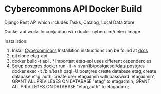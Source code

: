 Cybercommons API Docker Build 
===
Django Rest API which includes Tasks, Catalog, Local Data Store


Docker api works in conjuction with docker cybercom/celery image.

Installation:
 1. Install [Cybercommons](https://github.com/cybercommons/cybercom-cookiecutter)
    Installation instructions can be found at [docs](http://cybercom-docs.readthedocs.io/en/latest/installation.html)
 2. git clone etag-api
 3. docker build -t api .
         * Important etag-api uses different dependencies
 4. Setup postgres
	docker run -it -v <localpath with empty directory>:/var/lib/postgresql/data postgres
	docker exec -it <container> /bin/bash
	psql -U postgres
	create database etag;
	create database etag_auth;
	create user etagadmin with password 'etagadmin';
	GRANT ALL PRIVILEGES ON DATABASE "etag" to etagadmin;
	GRANT ALL PRIVILEGES ON DATABASE "etag_auth" to etagadmin;
 
